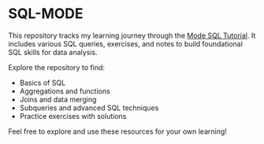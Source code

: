 # SQL-MODE

This repository tracks my learning journey through the [Mode SQL Tutorial](https://mode.com/sql-tutorial/). It includes various SQL queries, exercises, and notes to build foundational SQL skills for data analysis. 

Explore the repository to find:
- Basics of SQL
- Aggregations and functions
- Joins and data merging
- Subqueries and advanced SQL techniques
- Practice exercises with solutions

Feel free to explore and use these resources for your own learning!
